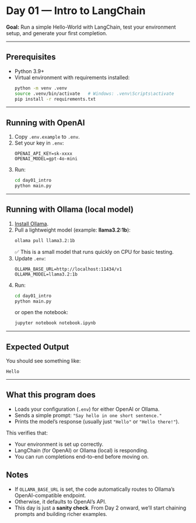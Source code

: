 # Day 01 — Intro to LangChain

**Goal:** Run a simple Hello-World with LangChain, test your environment setup, and generate your first completion.

---

## Prerequisites
- Python 3.9+
- Virtual environment with requirements installed:
  ```bash
  python -m venv .venv
  source .venv/bin/activate   # Windows: .venv\Scripts\activate
  pip install -r requirements.txt
  ```

---

## Running with OpenAI
1. Copy `.env.example` to `.env`.
2. Set your key in `.env`:
   ```env
   OPENAI_API_KEY=sk-xxxx
   OPENAI_MODEL=gpt-4o-mini
   ```
3. Run:
   ```bash
   cd day01_intro
   python main.py
   ```

---

## Running with Ollama (local model)
1. [Install Ollama](https://ollama.com/download).
2. Pull a lightweight model (example: **llama3.2:1b**):
   ```bash
   ollama pull llama3.2:1b
   ```
   ✅ This is a small model that runs quickly on CPU for basic testing.
3. Update `.env`:
   ```env
   OLLAMA_BASE_URL=http://localhost:11434/v1
   OLLAMA_MODEL=llama3.2:1b
   ```
4. Run:
   ```bash
   cd day01_intro
   python main.py
   ```
   or open the notebook:
   ```bash
   jupyter notebook notebook.ipynb
   ```

---

## Expected Output
You should see something like:
```
Hello
```

---

## What this program does
- Loads your configuration (`.env`) for either OpenAI or Ollama.
- Sends a simple prompt: `"Say hello in one short sentence."`
- Prints the model’s response (usually just `"Hello"` or `"Hello there!"`).

This verifies that:
- Your environment is set up correctly.
- LangChain (for OpenAI) or Ollama (local) is responding.
- You can run completions end-to-end before moving on.

## Notes
- If `OLLAMA_BASE_URL` is set, the code automatically routes to Ollama’s OpenAI-compatible endpoint.
- Otherwise, it defaults to OpenAI’s API.
- This day is just a **sanity check**. From Day 2 onward, we’ll start chaining prompts and building richer examples.
